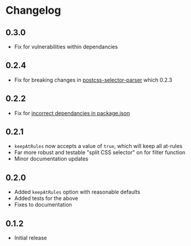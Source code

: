# Changelog

## 0.3.0

- Fix for vulnerabilities within dependancies

## 0.2.4

- Fix for breaking changes in [postcss-selector-parser](https://github.com/postcss/postcss-selector-parser) which 0.2.3

## 0.2.2

- Fix for [incorrect dependancies in package.json](https://github.com/lachlanmcdonald/postcss-filter-rules/issues/1)

## 0.2.1

- `keepAtRules` now accepts a value of `true`, which will keep all at-rules
- Far more robust and testable "split CSS selector" on for filter function
- Minor documentation updates

## 0.2.0

- Added `keepAtRules` option with reasonable defaults
- Added tests for the above
- Fixes to documentation

## 0.1.2

- Initial release
